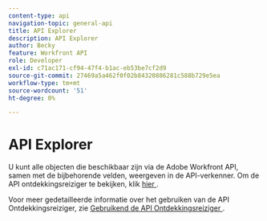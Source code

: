 ```yaml
---
content-type: api
navigation-topic: general-api
title: API Explorer
description: API Explorer
author: Becky
feature: Workfront API
role: Developer
exl-id: c71ac171-cf94-47f4-b1ac-eb53be7cf2d9
source-git-commit: 27469a5a462f0f02b84320886281c588b729e5ea
workflow-type: tm+mt
source-wordcount: '51'
ht-degree: 0%

---
```



# API Explorer

U kunt alle objecten die beschikbaar zijn via de Adobe Workfront API, samen met de bijbehorende velden, weergeven in de API-verkenner. Om de API ontdekkingsreiziger te bekijken, klik [ hier ](https://developer.adobe.com/workfront/api-explorer/).

Voor meer gedetailleerde informatie over het gebruiken van de API Ontdekkingsreiziger, zie [ Gebruikend de API Ontdekkingsreiziger ](../../wf-api/general/using-api-explorer.md).
